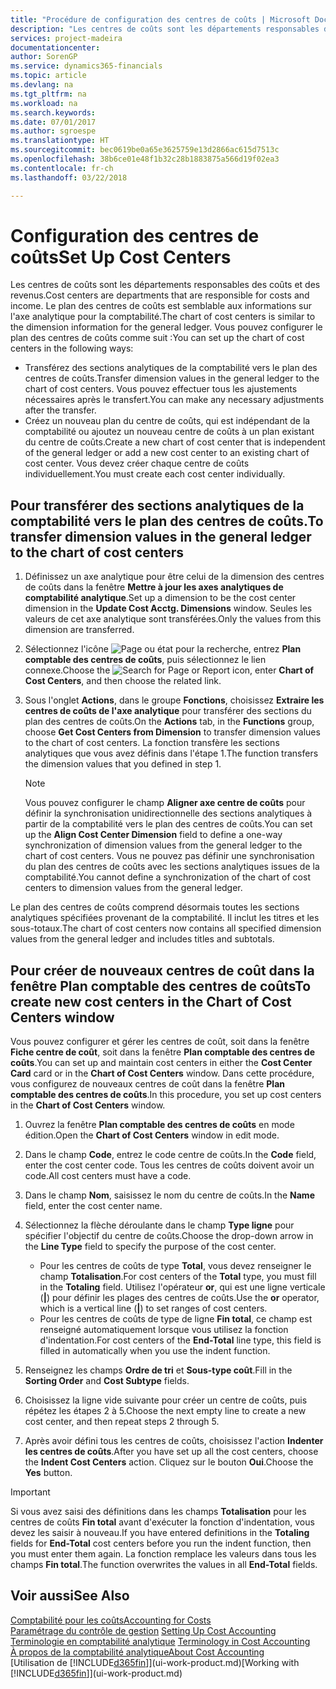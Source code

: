 ```yaml
---
title: "Procédure de configuration des centres de coûts | Microsoft Docs"
description: "Les centres de coûts sont les départements responsables des coûts et des revenus. Le plan des centres de coûts est semblable aux informations sur l'axe analytique pour la comptabilité."
services: project-madeira
documentationcenter: 
author: SorenGP
ms.service: dynamics365-financials
ms.topic: article
ms.devlang: na
ms.tgt_pltfrm: na
ms.workload: na
ms.search.keywords: 
ms.date: 07/01/2017
ms.author: sgroespe
ms.translationtype: HT
ms.sourcegitcommit: bec0619be0a65e3625759e13d2866ac615d7513c
ms.openlocfilehash: 38b6ce01e48f1b32c28b1883875a566d19f02ea3
ms.contentlocale: fr-ch
ms.lasthandoff: 03/22/2018

---
```

# <a name="set-up-cost-centers"></a><span data-ttu-id="62a23-104">Configuration des centres de coûts</span><span class="sxs-lookup"><span data-stu-id="62a23-104">Set Up Cost Centers</span></span>
<span data-ttu-id="62a23-105">Les centres de coûts sont les départements responsables des coûts et des revenus.</span><span class="sxs-lookup"><span data-stu-id="62a23-105">Cost centers are departments that are responsible for costs and income.</span></span> <span data-ttu-id="62a23-106">Le plan des centres de coûts est semblable aux informations sur l'axe analytique pour la comptabilité.</span><span class="sxs-lookup"><span data-stu-id="62a23-106">The chart of cost centers is similar to the dimension information for the general ledger.</span></span> <span data-ttu-id="62a23-107">Vous pouvez configurer le plan des centres de coûts comme suit :</span><span class="sxs-lookup"><span data-stu-id="62a23-107">You can set up the chart of cost centers in the following ways:</span></span>  

-   <span data-ttu-id="62a23-108">Transférez des sections analytiques de la comptabilité vers le plan des centres de coûts.</span><span class="sxs-lookup"><span data-stu-id="62a23-108">Transfer dimension values in the general ledger to the chart of cost centers.</span></span> <span data-ttu-id="62a23-109">Vous pouvez effectuer tous les ajustements nécessaires après le transfert.</span><span class="sxs-lookup"><span data-stu-id="62a23-109">You can make any necessary adjustments after the transfer.</span></span>  
-   <span data-ttu-id="62a23-110">Créez un nouveau plan du centre de coûts, qui est indépendant de la comptabilité ou ajoutez un nouveau centre de coûts à un plan existant du centre de coûts.</span><span class="sxs-lookup"><span data-stu-id="62a23-110">Create a new chart of cost center that is independent of the general ledger or add a new cost center to an existing chart of cost center.</span></span> <span data-ttu-id="62a23-111">Vous devez créer chaque centre de coûts individuellement.</span><span class="sxs-lookup"><span data-stu-id="62a23-111">You must create each cost center individually.</span></span>  

## <a name="to-transfer-dimension-values-in-the-general-ledger-to-the-chart-of-cost-centers"></a><span data-ttu-id="62a23-112">Pour transférer des sections analytiques de la comptabilité vers le plan des centres de coûts.</span><span class="sxs-lookup"><span data-stu-id="62a23-112">To transfer dimension values in the general ledger to the chart of cost centers</span></span>  
1.  <span data-ttu-id="62a23-113">Définissez un axe analytique pour être celui de la dimension des centres de coûts dans la fenêtre **Mettre à jour les axes analytiques de comptabilité analytique**.</span><span class="sxs-lookup"><span data-stu-id="62a23-113">Set up a dimension to be the cost center dimension in the **Update Cost Acctg. Dimensions** window.</span></span> <span data-ttu-id="62a23-114">Seules les valeurs de cet axe analytique sont transférées.</span><span class="sxs-lookup"><span data-stu-id="62a23-114">Only the values from this dimension are transferred.</span></span>  
2.  <span data-ttu-id="62a23-115">Sélectionnez l'icône ![Page ou état pour la recherche](media/ui-search/search_small.png "icône Page ou état pour la recherche"), entrez **Plan comptable des centres de coûts**, puis sélectionnez le lien connexe.</span><span class="sxs-lookup"><span data-stu-id="62a23-115">Choose the ![Search for Page or Report](media/ui-search/search_small.png "Search for Page or Report icon") icon, enter **Chart of Cost Centers**, and then choose the related link.</span></span>  
3.  <span data-ttu-id="62a23-116">Sous l'onglet **Actions**, dans le groupe **Fonctions**, choisissez **Extraire les centres de coûts de l'axe analytique** pour transférer des sections du plan des centres de coûts.</span><span class="sxs-lookup"><span data-stu-id="62a23-116">On the **Actions** tab, in the **Functions** group, choose **Get Cost Centers from Dimension** to transfer dimension values to the chart of cost centers.</span></span> <span data-ttu-id="62a23-117">La fonction transfère les sections analytiques que vous avez définis dans l'étape 1.</span><span class="sxs-lookup"><span data-stu-id="62a23-117">The function transfers the dimension values that you defined in step 1.</span></span>  

    > [!NOTE]  
    >  <span data-ttu-id="62a23-118">Vous pouvez configurer le champ **Aligner axe centre de coûts** pour définir la synchronisation unidirectionnelle des sections analytiques à partir de la comptabilité vers le plan des centres de coûts.</span><span class="sxs-lookup"><span data-stu-id="62a23-118">You can set up the **Align Cost Center Dimension**  field to define a one-way synchronization of dimension values from the general ledger to the chart of cost centers.</span></span> <span data-ttu-id="62a23-119">Vous ne pouvez pas définir une synchronisation du plan des centres de coûts avec les sections analytiques issues de la comptabilité.</span><span class="sxs-lookup"><span data-stu-id="62a23-119">You cannot define a synchronization of the chart of cost centers to dimension values from the general ledger.</span></span>  

<span data-ttu-id="62a23-120">Le plan des centres de coûts comprend désormais toutes les sections analytiques spécifiées provenant de la comptabilité. Il inclut les titres et les sous-totaux.</span><span class="sxs-lookup"><span data-stu-id="62a23-120">The chart of cost centers now contains all specified dimension values from the general ledger and includes titles and subtotals.</span></span>  

## <a name="to-create-new-cost-centers-in-the-chart-of-cost-centers-window"></a><span data-ttu-id="62a23-121">Pour créer de nouveaux centres de coût dans la fenêtre Plan comptable des centres de coûts</span><span class="sxs-lookup"><span data-stu-id="62a23-121">To create new cost centers in the Chart of Cost Centers window</span></span>  
<span data-ttu-id="62a23-122">Vous pouvez configurer et gérer les centres de coût, soit dans la fenêtre **Fiche centre de coût**, soit dans la fenêtre **Plan comptable des centres de coûts**.</span><span class="sxs-lookup"><span data-stu-id="62a23-122">You can set up and maintain cost centers in either the **Cost Center Card** card or in the **Chart of Cost Centers** window.</span></span> <span data-ttu-id="62a23-123">Dans cette procédure, vous configurez de nouveaux centres de coût dans la fenêtre **Plan comptable des centres de coûts**.</span><span class="sxs-lookup"><span data-stu-id="62a23-123">In this procedure, you set up cost centers in the **Chart of Cost Centers** window.</span></span>  

1. <span data-ttu-id="62a23-124">Ouvrez la fenêtre **Plan comptable des centres de coûts** en mode édition.</span><span class="sxs-lookup"><span data-stu-id="62a23-124">Open the **Chart of Cost Centers** window in edit mode.</span></span>  
2. <span data-ttu-id="62a23-125">Dans le champ **Code**, entrez le code centre de coûts.</span><span class="sxs-lookup"><span data-stu-id="62a23-125">In the **Code** field, enter the cost center code.</span></span> <span data-ttu-id="62a23-126">Tous les centres de coûts doivent avoir un code.</span><span class="sxs-lookup"><span data-stu-id="62a23-126">All cost centers must have a code.</span></span>  
3. <span data-ttu-id="62a23-127">Dans le champ **Nom**, saisissez le nom du centre de coûts.</span><span class="sxs-lookup"><span data-stu-id="62a23-127">In the **Name** field, enter the cost center name.</span></span>  
4. <span data-ttu-id="62a23-128">Sélectionnez la flèche déroulante dans le champ **Type ligne** pour spécifier l'objectif du centre de coûts.</span><span class="sxs-lookup"><span data-stu-id="62a23-128">Choose the drop-down arrow in the **Line Type** field to specify the purpose of the cost center.</span></span>  

    - <span data-ttu-id="62a23-129">Pour les centres de coûts de type **Total**, vous devez renseigner le champ **Totalisation**.</span><span class="sxs-lookup"><span data-stu-id="62a23-129">For cost centers of the **Total** type, you must fill in the **Totaling** field.</span></span> <span data-ttu-id="62a23-130">Utilisez l'opérateur **or**, qui est une ligne verticale (**&#124;**) pour définir les plages des centres de coûts.</span><span class="sxs-lookup"><span data-stu-id="62a23-130">Use the **or** operator, which is a vertical line (**&#124;**) to set ranges of cost centers.</span></span>  
    - <span data-ttu-id="62a23-131">Pour les centres de coûts de type de ligne **Fin total**, ce champ est renseigné automatiquement lorsque vous utilisez la fonction d'indentation.</span><span class="sxs-lookup"><span data-stu-id="62a23-131">For cost centers of the **End-Total** line type, this field is filled in automatically when you use the indent function.</span></span>  
5.  <span data-ttu-id="62a23-132">Renseignez les champs **Ordre de tri** et **Sous-type coût**.</span><span class="sxs-lookup"><span data-stu-id="62a23-132">Fill in the **Sorting Order** and **Cost Subtype** fields.</span></span>  
6.  <span data-ttu-id="62a23-133">Choisissez la ligne vide suivante pour créer un centre de coûts, puis répétez les étapes 2 à 5.</span><span class="sxs-lookup"><span data-stu-id="62a23-133">Choose the next empty line to create a new cost center, and then repeat steps 2 through 5.</span></span>  
7.  <span data-ttu-id="62a23-134">Après avoir défini tous les centres de coûts, choisissez l'action **Indenter les centres de coûts**.</span><span class="sxs-lookup"><span data-stu-id="62a23-134">After you have set up all the cost centers, choose the **Indent Cost Centers** action.</span></span> <span data-ttu-id="62a23-135">Cliquez sur le bouton **Oui**.</span><span class="sxs-lookup"><span data-stu-id="62a23-135">Choose the **Yes** button.</span></span>  

> [!IMPORTANT]  
>  <span data-ttu-id="62a23-136">Si vous avez saisi des définitions dans les champs **Totalisation** pour les centres de coûts **Fin total** avant d'exécuter la fonction d'indentation, vous devez les saisir à nouveau.</span><span class="sxs-lookup"><span data-stu-id="62a23-136">If you have entered definitions in the **Totaling** fields for **End-Total** cost centers before you run the indent function, then you must enter them again.</span></span> <span data-ttu-id="62a23-137">La fonction remplace les valeurs dans tous les champs **Fin total**.</span><span class="sxs-lookup"><span data-stu-id="62a23-137">The function overwrites the values in all **End-Total** fields.</span></span>  

## <a name="see-also"></a><span data-ttu-id="62a23-138">Voir aussi</span><span class="sxs-lookup"><span data-stu-id="62a23-138">See Also</span></span>  
[<span data-ttu-id="62a23-139">Comptabilité pour les coûts</span><span class="sxs-lookup"><span data-stu-id="62a23-139">Accounting for Costs</span></span>](finance-manage-cost-accounting.md)  
<span data-ttu-id="62a23-140">[Paramétrage du contrôle de gestion](finance-set-up-cost-accounting.md) </span><span class="sxs-lookup"><span data-stu-id="62a23-140">[Setting Up Cost Accounting](finance-set-up-cost-accounting.md) </span></span>  
<span data-ttu-id="62a23-141">[Terminologie en comptabilité analytique](finance-terminology-in-cost-accounting.md) </span><span class="sxs-lookup"><span data-stu-id="62a23-141">[Terminology in Cost Accounting](finance-terminology-in-cost-accounting.md) </span></span>  
[<span data-ttu-id="62a23-142">À propos de la comptabilité analytique</span><span class="sxs-lookup"><span data-stu-id="62a23-142">About Cost Accounting</span></span>](finance-about-cost-accounting.md)  
<span data-ttu-id="62a23-143">[Utilisation de [!INCLUDE[d365fin](includes/d365fin_md.md)]](ui-work-product.md)</span><span class="sxs-lookup"><span data-stu-id="62a23-143">[Working with [!INCLUDE[d365fin](includes/d365fin_md.md)]](ui-work-product.md)</span></span>

